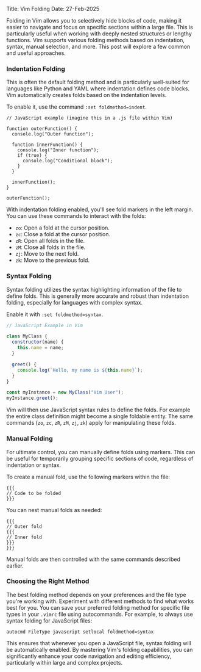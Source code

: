Title: Vim Folding
Date: 27-Feb-2025

Folding in Vim allows you to selectively hide blocks of code, making it easier to navigate and focus on specific sections within a large file.  This is particularly useful when working with deeply nested structures or lengthy functions.  Vim supports various folding methods based on indentation, syntax, manual selection, and more.  This post will explore a few common and useful approaches.

### Indentation Folding

This is often the default folding method and is particularly well-suited for languages like Python and YAML where indentation defines code blocks.  Vim automatically creates folds based on the indentation levels.

To enable it, use the command `:set foldmethod=indent`.

```
// JavaScript example (imagine this in a .js file within Vim)

function outerFunction() {
  console.log("Outer function");

  function innerFunction() {
    console.log("Inner function");
    if (true) {
      console.log("Conditional block");
    }
  }

  innerFunction();
}

outerFunction();

```

With indentation folding enabled, you'll see fold markers in the left margin.  You can use these commands to interact with the folds:

* `zo`: Open a fold at the cursor position.
* `zc`: Close a fold at the cursor position.
* `zR`: Open all folds in the file.
* `zM`: Close all folds in the file.
* `zj`: Move to the next fold.
* `zk`: Move to the previous fold.


### Syntax Folding

Syntax folding utilizes the syntax highlighting information of the file to define folds.  This is generally more accurate and robust than indentation folding, especially for languages with complex syntax.

Enable it with `:set foldmethod=syntax`.

```javascript
// JavaScript Example in Vim

class MyClass {
  constructor(name) {
    this.name = name;
  }

  greet() {
    console.log(`Hello, my name is ${this.name}`);
  }
}

const myInstance = new MyClass("Vim User");
myInstance.greet();

```

Vim will then use JavaScript syntax rules to define the folds. For example the entire class definition might become a single foldable entity. The same commands (`zo`, `zc`, `zR`, `zM`, `zj`, `zk`) apply for manipulating these folds.


### Manual Folding

For ultimate control, you can manually define folds using markers.  This can be useful for temporarily grouping specific sections of code, regardless of indentation or syntax.

To create a manual fold, use the following markers within the file:

```
{{{
// Code to be folded
}}}
```

You can nest manual folds as needed:

```
{{{
// Outer fold
{{{
// Inner fold
}}}
}}}
```


Manual folds are then controlled with the same commands described earlier.


### Choosing the Right Method

The best folding method depends on your preferences and the file type you're working with.  Experiment with different methods to find what works best for you.  You can save your preferred folding method for specific file types in your `.vimrc` file using autocommands. For example, to always use syntax folding for JavaScript files:

```vimscript
autocmd FileType javascript setlocal foldmethod=syntax
```

This ensures that whenever you open a JavaScript file, syntax folding will be automatically enabled.  By mastering Vim's folding capabilities, you can significantly enhance your code navigation and editing efficiency, particularly within large and complex projects.
